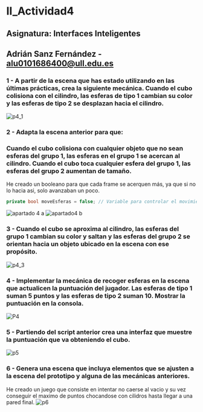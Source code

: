 # II_Actividad4
## Asignatura: Interfaces Inteligentes
## Adrián Sanz Fernández - alu0101686400@ull.edu.es

### 1 - A partir de la escena que has estado utilizando en las últimas prácticas, crea la siguiente mecánica. Cuando el cubo colisiona con el cilindro, las esferas de tipo 1 cambian su color y las esferas de tipo 2 se desplazan hacia el cilindro.
![p4_1](https://github.com/adriansanzzzz/II_Actividad4/assets/74414073/53143146-7bb7-442f-8862-0de69c887d55)

### 2 - Adapta la escena anterior para que:
### Cuando el cubo colisiona con cualquier objeto que no sean esferas del grupo 1, las esferas en el grupo 1 se acercan al cilindro. Cuando el cubo toca cualquier esfera del grupo 1, las esferas del grupo 2 aumentan de tamaño.
He creado un booleano para que cada frame se acerquen más, ya que si no lo hacia asi, solo avanzaban un poco.
  ```csharp
private bool moveEsferas = false; // Variable para controlar el movimiento de las esferas
```

![apartado 4 a](https://github.com/adriansanzzzz/II_Actividad4/assets/74414073/929d0476-7795-4680-8ffc-46554021c4ad)
![apartado4 b](https://github.com/adriansanzzzz/II_Actividad4/assets/74414073/46efaee2-b69a-4e6f-b3c3-4a1a0748ece8)

### 3 - Cuando el cubo se aproxima al cilindro, las esferas del grupo 1 cambian su color y saltan y las esferas del grupo 2 se orientan hacia un objeto ubicado en la escena con ese propósito.
![p4_3](https://github.com/adriansanzzzz/II_Actividad4/assets/74414073/114871f2-9422-4f98-837f-99a27e42e821)

### 4 - Implementar la mecánica de recoger esferas en la escena que actualicen la puntuación del jugador. Las esferas de tipo 1 suman 5 puntos y las esferas de tipo 2 suman 10. Mostrar la puntuación en la consola.
![P4](https://github.com/adriansanzzzz/II_Actividad4/assets/74414073/935c4895-5f24-4781-9f5a-e4c560795766)

### 5 - Partiendo del script anterior crea una interfaz que muestre la puntuación que va obteniendo el cubo.
![p5](https://github.com/adriansanzzzz/II_Actividad4/assets/74414073/140eb06c-616f-477a-a112-44ead52a3932)

### 6 - Genera una escena que incluya elementos que se ajusten a la escena del prototipo y alguna de las mecánicas anteriores.
He creado un juego que consiste en intentar no caerse al vacio y su vez conseguir el maximo de puntos chocandose con cilidros hasta llegar a una pared final.
![p6](https://github.com/adriansanzzzz/II_Actividad4/assets/74414073/a0346f71-bcfa-483c-a12c-f2ba02bc7ff4)
